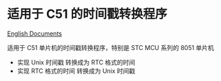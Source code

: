 # 适用于 C51 的时间戳转换程序

[English Documents](README.md)

适用于 C51 单片机的时间戳转换程序，特别是 STC MCU 系列的 8051 单片机


- 实现 Unix 时间戳 转换成为 RTC 格式的时间
- 实现 RTC 格式的时间 转换成为 Unix 时间戳